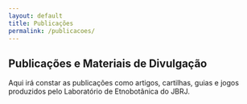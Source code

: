 ```yaml
---
layout: default
title: Publicações
permalink: /publicacoes/
---
```


## Publicações e Materiais de Divulgação

Aqui irá constar as publicações como artigos, cartilhas, guias e jogos produzidos pelo Laboratório de Etnobotânica do JBRJ.
